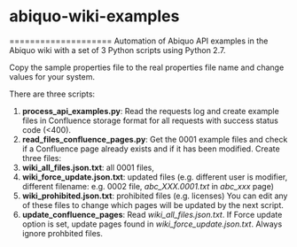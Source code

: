 # abiquo-wiki-examples
====================
Automation of Abiquo API examples in the Abiquo wiki with a set of 3 Python scripts using Python 2.7.

Copy the sample properties file to the real properties file name and change values for your system.

There are three scripts:

1. **process_api_examples.py**: Read the requests log and create example files in Confluence storage format for all requests with success status code (<400). 
2. **read_files_confluence_pages.py**: Get the 0001 example files and check if a Confluence page already exists and if it has been modified. Create three files:
  1. **wiki_all_files.json.txt**: all 0001 files, 
  2. **wiki_force_update.json.txt**: updated files (e.g. different user is modifier, different filename: e.g. 0002 file,  *abc_XXX.0001.txt* in *abc_xxx* page)
  3. **wiki_prohibited.json.txt**: prohibited files (e.g. licenses)
You can edit any of these files to change which pages will be updated by the next script.
3. **update_confluence_pages**: Read *wiki_all_files.json.txt*. If Force update option is set, update pages found in *wiki_force_update.json.txt*. Always ignore prohbited files.  

